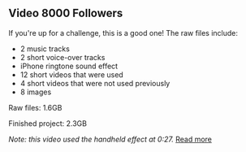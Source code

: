 ## Video 8000 Followers


If you're up for a challenge, this is a good one! The raw files include:
- 2 music tracks
- 2 short voice-over tracks
- iPhone ringtone sound effect
- 12 short videos that were used
- 4 short videos that were not used previously
- 8 images

Raw files: 1.6GB

Finished project: 2.3GB

*Note: this video used the handheld effect at 0:27.* [Read more](/extra)